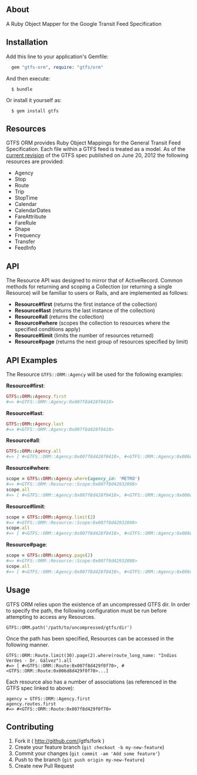 ## About

A Ruby Object Mapper for the Google Transit Feed Specification

## Installation

Add this line to your application's Gemfile:

```ruby
  gem "gtfs-orm", require: "gtfs/orm"
```

And then execute:

```
  $ bundle
```

Or install it yourself as:

```
  $ gem install gtfs
```

## Resources

GTFS ORM provides Ruby Object Mappings for the General Transit Feed Specification. Each file within a GTFS feed is treated as a model. As of the [current revision](https://developers.google.com/transit/gtfs/reference) of the GTFS spec published on June 20, 2012 the following resources are provided:

  * Agency
  * Stop
  * Route
  * Trip
  * StopTime
  * Calendar
  * CalendarDates
  * FareAttribute
  * FareRule
  * Shape
  * Frequency
  * Transfer
  * FeedInfo

## API

The Resource API was designed to mirror that of ActiveRecord. Common methods for returning and scoping a Collection (or returning a single Resource) will be familiar to users or Rails, and are implemented as follows:

* **Resource#first** (returns the first instance of the collection)
* **Resource#last** (returns the last instance of the collection)
* **Resource#all** (returns the collection)
* **Resource#where** (scopes the collection to resources where the specified conditions apply)
* **Resource#limit** (limits the number of resources returned)
* **Resource#page** (returns the next group of resources specified by limit)

## API Examples

The Resource `GTFS::ORM::Agency` will be used for the following examples:

**Resource#first**:

```ruby
GTFS::ORM::Agency.first
#=> #<GTFS::ORM::Agency:0x007f8d428f0418>
```

**Resource#last**:

```ruby
GTFS::ORM::Agency.last
#=> #<GTFS::ORM::Agency:0x007f8d428f0418>
```

**Resource#all**:

```ruby
GTFS::ORM::Agency.all
#=> [ #<GTFS::ORM::Agency:0x007f8d428f0418>, #<GTFS::ORM::Agency:0x006d8d4281fas98>... ]
```

**Resource#where**:

```ruby
scope = GTFS::ORM::Agency.where(agency_id: 'METRO')
#=> #<GTFS::ORM::Resource::Scope:0x007f8d42932098>
scope.all
#=> [ #<GTFS::ORM::Agency:0x007f8d428f0418>, #<GTFS::ORM::Agency:0x006d8d4281fas98>... ]
```

**Resource#limit**:

```ruby
scope = GTFS::ORM::Agency.limit(2)
#=> #<GTFS::ORM::Resource::Scope:0x007f8d42932098>
scope.all
#=> [ #<GTFS::ORM::Agency:0x007f8d428f0418>, #<GTFS::ORM::Agency:0x006d8d4281fas98> ]
```

**Resource#page**:

```ruby
scope = GTFS::ORM::Agency.page(2)
#=> #<GTFS::ORM::Resource::Scope:0x007f8d42932098>
scope.all
#=> [ #<GTFS::ORM::Agency:0x007f8d428f0418>, #<GTFS::ORM::Agency:0x006d8d4281fas98> ]
```

## Usage

GTFS ORM relies upon the existence of an uncompressed GTFS dir. In order to specify the path, the following configuration must be run before attempting to access any Resources.

```
GTFS::ORM.path('/path/to/uncompressed/gtfs/dir')
```

Once the path has been specified, Resources can be accessed in the following manner.

```
GTFS::ORM::Route.limit(30).page(2).where(route_long_name: "Indios Verdes - Dr. Gálvez").all
#=> [ #<GTFS::ORM::Route:0x007f8d429f0f70>, #<GTFS::ORM::Route:0x006d8d429f0f70>...]
```

Each resource also has a number of associations (as referenced in the GTFS spec linked to above):

```
agency = GTFS::ORM::Agency.first
agency.routes.first
#=> #<GTFS::ORM::Route:0x007f8d429f0f70>
```

## Contributing

1. Fork it ( http://github.com/<my-github-username>/gtfs/fork )
2. Create your feature branch (`git checkout -b my-new-feature`)
3. Commit your changes (`git commit -am 'Add some feature'`)
4. Push to the branch (`git push origin my-new-feature`)
5. Create new Pull Request
